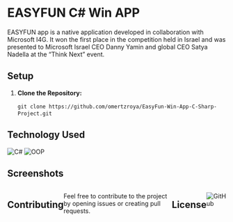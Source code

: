
# EASYFUN C# Win APP
EASYFUN app is a native application developed in collaboration with Microsoft I4G. It won the first place in the competition held in Israel and was presented to Microsoft Israel CEO Danny Yamin and global CEO Satya Nadella at the “Think Next” event.


## Setup

1. **Clone the Repository:**
   ```
   git clone https://github.com/omertzroya/EasyFun-Win-App-C-Sharp-Project.git
   ```

## Technology Used
<div>
<img src='https://img.shields.io/badge/C%23-239120?style=for-the-badge&logo=c-sharp&logoColor=white' alt='C#'/>
<img src='https://img.shields.io/badge/OOP-Object--Oriented%20Programming-blue?style=for-the-badge' alt='OOP'/>
</div>

## Screenshots
<div style="display: flex; justify-content: space-between;">
    <div style="flex: 1; text-align: center;">
        <img src="Screenshots1.jpg" width="300" alt="Screenshot 1">
 
</div>

## Contributing
Feel free to contribute to the project by opening issues or creating pull requests. 

## License
![GitHub](https://img.shields.io/github/license/ItsAlexanderPopov/Simon-game)

















